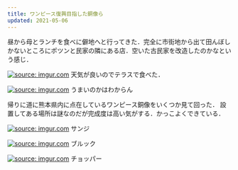 ```yaml
---
title: ワンピース復興目指した銅像ら
updated: 2021-05-06
---
```


昼から母とランチを食べに僻地へと行ってきた．完全に市街地から出て田んぼしかないところにポツンと民家の隣にある店．空いた古民家を改造したのかなという感じ．

<a href="https://imgur.com/XD6wTSG"><img src="https://i.imgur.com/XD6wTSG.jpg" title="source: imgur.com" /></a>
天気が良いのでテラスで食べた．

<a href="https://imgur.com/DdPGawI"><img src="https://i.imgur.com/DdPGawI.jpg" title="source: imgur.com" /></a>
うまいのかはわからん

帰りに道に熊本県内に点在しているワンピース銅像をいくつか見て回った．
設置してある場所は謎なのだが完成度は高い気がする．かっこよくできている．

<a href="https://imgur.com/SN5hVNs"><img src="https://i.imgur.com/SN5hVNs.png" title="source: imgur.com" /></a>
サンジ

<a href="https://imgur.com/fGpovbQ"><img src="https://i.imgur.com/fGpovbQ.jpg" title="source: imgur.com" /></a>
ブルック

<a href="https://imgur.com/9XTQjE9"><img src="https://i.imgur.com/9XTQjE9.jpg" title="source: imgur.com" /></a>
チョッパー
